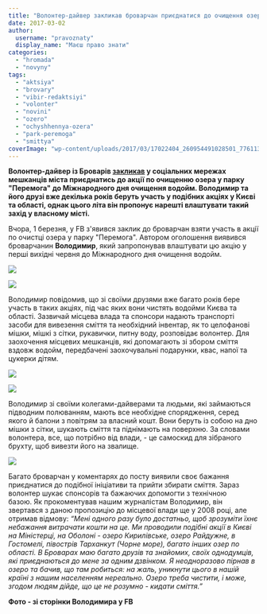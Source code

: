 ```yaml
---
title: "Волонтер-дайвер закликав броварчан приєднатися до очищення озера у парку \"Перемога\""
date: 2017-03-02
author: 
  username: "pravoznaty"
  display_name: "Маєш право знати"
categories: 
  - "hromada"
  - "novyny"
tags: 
  - "aktsiya"
  - "brovary"
  - "vibir-redaktsiyi"
  - "volonter"
  - "novini"
  - "ozero"
  - "ochyshhennya-ozera"
  - "park-peremoga"
  - "smittya"
coverImage: "wp-content/uploads/2017/03/17022404_260954491028501_7761132838661895721_n.jpg"
---
```


**Волонтер-дайвер із Броварів [закликав](https://www.facebook.com/groups/529373443771199/permalink/1435035959871605/) у соціальних мережах мешканців міста приєднатись до акції по очищенню озера у парку "Перемога" до Міжнародного дня очищення водойм. Володимир та його друзі вже декілька років беруть участь у подібних акціях у Києві та області, однак цього літа він пропонує нарешті влаштувати такий захід у власному місті.**

Вчора, 1 березня, у FB з'явився заклик до броварчан взяти участь в акції по очистці озера у парку "Перемога". Автором оголошення виявився броварчанин **Володимир**, який запропонував влаштувати цю акцію у перші вихідні червня до Міжнародного дня очищення водойм.

![](https://mpz.brovary.org/wp-content/uploads/2017/03/16998964_260953657695251_4650134927077433177_n.jpg)

![](https://mpz.brovary.org/wp-content/uploads/2017/03/17098705_260954921028458_4405222587606912792_n.jpg)

Володимир повідомив, що зі своїми друзями вже багато років бере участь в таких акціях, під час яких вони чистять водойми Києва та області. Зазвичай місцева влада та спонсори надають транспорті засоби для вивезення сміття та необхідний інвентар, як то целофанові мішки, мішкі з сітки, рукавички, питну воду, розповідає волонтер. Для заохочення місцевих мешканців, які допомагають зі збором сміття вздовж водойм, передбачені заохочувальні подарунки, квас, напої та цукерки дітям.

![](https://mpz.brovary.org/wp-content/uploads/2017/03/16938477_260953747695242_8018913671619617669_n.jpg)

![](https://mpz.brovary.org/wp-content/uploads/2017/03/17098734_260954624361821_6535831498886363589_n.jpg)

Володимир зі своїми колегами-дайверами та людьми, які займаються підводним полюванням, мають все необхідне спорядження, серед якого й балони з повітрям за власний кошт. Вони беруть із собою на дно мішки з сітки, шукають сміття та піднімають на поверхню. За словами волонтера, все, що потрібно від влади, - це самоскид для зібраного брухту, щоб вивезти його на звалище.

![](https://mpz.brovary.org/wp-content/uploads/2017/03/16997926_260955074361776_8072138887267911962_n.jpg)

Багато броварчан у коментарях до посту виявили своє бажання приєднатися до подібної ініціативи та прийти збирати сміття. Зараз волонтер шукає спонсорів та бажаючих допомогти з технічною базою. Як прокоментував нашим журналістам Володимир, він звертався з даною пропозицію до місцевої влади ще у 2008 році, але отримав відмову: _“Мені одного разу було достатньо, щоб зрозуміти їхнє небажання витрачати кошти на це. Ми проводили подібні акції в Києві на Міністерці, на Оболоні - озеро Кирилівське, озеро Райдужне, в Гостомелі, півострів Тарханкут (Чорне море), багато інших озер по області. В Броварах маю багато друзів та знайомих, своїх однодумців, які приєднаються до мене за одним дзвінком. Я неодноразово пірнав в озеро та бачив, що там робиться: на жаль, уникнути цього в нашій країні з нашим населенням нереально. Озеро треба чистити, і може, згодом людям дійде, що це не розумно - кидати сміття.”_

**Фото - зі сторінки Володимира у FB**
